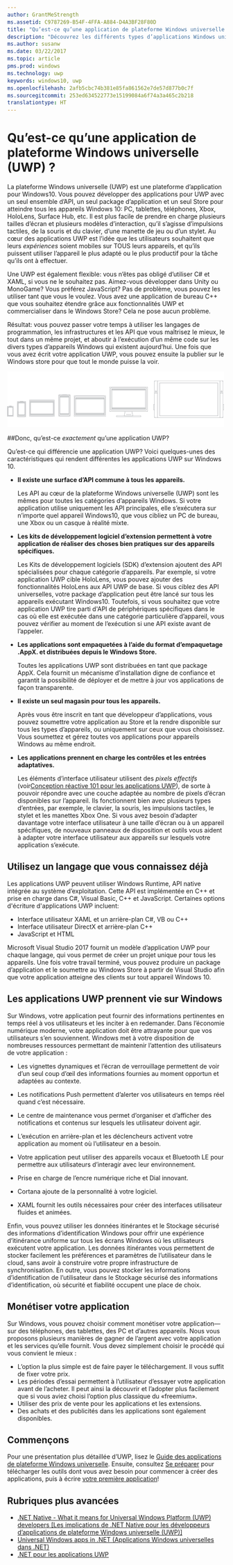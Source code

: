 ```yaml
---
author: GrantMeStrength
ms.assetid: C9787269-B54F-4FFA-A884-D4A3BF28F80D
title: "Qu’est-ce qu’une application de plateforme Windows universelle (UWP) ?"
description: "Découvrez les différents types d’applications Windows universelles: applications du Windows Store, applications du Windows Phone Store et applications Windows Runtime."
ms.author: susanw
ms.date: 03/22/2017
ms.topic: article
pms.prod: windows
ms.technology: uwp
keywords: windows10, uwp
ms.openlocfilehash: 2afb5cbc74b381e85fa861562e7de57d877b0c7f
ms.sourcegitcommit: 253ed634522773e15199084a6f74a3a465c2b218
translationtype: HT
---
```

# <a name="whats-a-universal-windows-platform-uwp-app"></a>Qu’est-ce qu’une application de plateforme Windows universelle (UWP) ?

La plateforme Windows universelle (UWP) est une plateforme d’application pour Windows10. Vous pouvez développer des applications pour UWP avec un seul ensemble d’API, un seul package d’application et un seul Store pour atteindre tous les appareils Windows 10: PC, tablettes, téléphones, Xbox, HoloLens, Surface Hub, etc. Il est plus facile de prendre en charge plusieurs tailles d’écran et plusieurs modèles d’interaction, qu’il s’agisse d’impulsions tactiles, de la souris et du clavier, d’une manette de jeu ou d’un stylet. Au cœur des applications UWP est l’idée que les utilisateurs souhaitent que leurs *expériences* soient mobiles sur TOUS leurs appareils, et qu’ils puissent utiliser l’appareil le plus adapté ou le plus productif pour la tâche qu’ils ont à effectuer.

Une UWP est également flexible: vous n’êtes pas obligé d’utiliser C# et XAML, si vous ne le souhaitez pas. Aimez-vous développer dans Unity ou MonoGame? Vous préférez JavaScript? Pas de problème, vous pouvez les utiliser tant que vous le voulez. Vous avez une application de bureau C++ que vous souhaitez étendre grâce aux fonctionnalités UWP et commercialiser dans le Windows Store? Cela ne pose aucun problème. 

Résultat: vous pouvez passer votre temps à utiliser les langages de programmation, les infrastructures et les API que vous maîtrisez le mieux, le tout dans un même projet, et aboutir à l’exécution d’un même code sur les divers types d’appareils Windows qui existent aujourd’hui. Une fois que vous avez écrit votre application UWP, vous pouvez ensuite la publier sur le Windows store pour que tout le monde puisse la voir.

![Appareils avec Windows](images/1894834-hig-device-primer-01-500.png)
 
##<a name="so-what-exactly-is-a-uwp-app"></a>Donc, qu’est-ce *exactement* qu’une application UWP?

Qu’est-ce qui différencie une application UWP? Voici quelques-unes des caractéristiques qui rendent différentes les applications UWP sur Windows 10.

-   **Il existe une surface d’API commune à tous les appareils.**

    Les API au cœur de la plateforme Windows universelle (UWP) sont les mêmes pour toutes les catégories d’appareils Windows. Si votre application utilise uniquement les API principales, elle s’exécutera sur n’importe quel appareil Windows10, que vous cibliez un PC de bureau, une Xbox ou un casque à réalité mixte.

-   **Les kits de développement logiciel d’extension permettent à votre application de réaliser des choses bien pratiques sur des appareils spécifiques.**

    Les Kits de développement logiciels (SDK) d’extension ajoutent des API spécialisées pour chaque catégorie d’appareils. Par exemple, si votre application UWP cible HoloLens, vous pouvez ajouter des fonctionnalités HoloLens aux API UWP de base.
    Si vous ciblez des API universelles, votre package d’application peut être lancé sur tous les appareils exécutant Windows10. Toutefois, si vous souhaitez que votre application UWP tire parti d'API de périphériques spécifiques dans le cas où elle est exécutée dans une catégorie particulière d’appareil, vous pouvez vérifier au moment de l’exécution si une API existe avant de l’appeler. 

-   **Les applications sont empaquetées à l’aide du format d’empaquetage .AppX. et distribuées depuis le Windows Store.**

    Toutes les applications UWP sont distribuées en tant que package AppX. Cela fournit un mécanisme d’installation digne de confiance et garantit la possibilité de déployer et de mettre à jour vos applications de façon transparente.

-   **Il existe un seul magasin pour tous les appareils.**

    Après vous être inscrit en tant que développeur d’applications, vous pouvez soumettre votre application au Store et la rendre disponible sur tous les types d’appareils, ou uniquement sur ceux que vous choisissez. Vous soumettez et gérez toutes vos applications pour appareils Windows au même endroit.

-   **Les applications prennent en charge les contrôles et les entrées adaptatives.**

    Les éléments d’interface utilisateur utilisent des *pixels effectifs* (voir[Conception réactive 101 pour les applications UWP](https://msdn.microsoft.com/library/windows/apps/Dn958435)), de sorte à pouvoir répondre avec une couche adaptée au nombre de pixels d’écran disponibles sur l’appareil. Ils fonctionnent bien avec plusieurs types d’entrées, par exemple, le clavier, la souris, les impulsions tactiles, le stylet et les manettes Xbox One. Si vous avez besoin d’adapter davantage votre interface utilisateur à une taille d’écran ou à un appareil spécifiques, de nouveaux panneaux de disposition et outils vous aident à adapter votre interface utilisateur aux appareils sur lesquels votre application s’exécute.



## <a name="use-a-language-you-already-know"></a>Utilisez un langage que vous connaissez déjà


Les applications UWP peuvent utiliser Windows Runtime, API native intégrée au système d’exploitation. Cette API est implémentée en C++ et prise en charge dans C#, Visual Basic, C++ et JavaScript. Certaines options d'écriture d'applications UWP incluent:
-   Interface utilisateur XAML et un arrière-plan C#, VB ou C++
-   Interface utilisateur DirectX et arrière-plan C++
-   JavaScript et HTML

Microsoft Visual Studio 2017 fournit un modèle d’application UWP pour chaque langage, qui vous permet de créer un projet unique pour tous les appareils. Une fois votre travail terminé, vous pouvez produire un package d’application et le soumettre au Windows Store à partir de Visual Studio afin que votre application atteigne des clients sur tout appareil Windows 10.

## <a name="uwp-apps-come-to-life-on-windows"></a>Les applications UWP prennent vie sur Windows


Sur Windows, votre application peut fournir des informations pertinentes en temps réel à vos utilisateurs et les inciter à en redemander. Dans l’économie numérique moderne, votre application doit être attrayante pour que vos utilisateurs s’en souviennent. Windows met à votre disposition de nombreuses ressources permettant de maintenir l’attention des utilisateurs de votre application :

-   Les vignettes dynamiques et l’écran de verrouillage permettent de voir d’un seul coup d’œil des informations fournies au moment opportun et adaptées au contexte.

-   Les notifications Push permettent d’alerter vos utilisateurs en temps réel quand c’est nécessaire.

-   Le centre de maintenance vous permet d’organiser et d’afficher des notifications et contenus sur lesquels les utilisateur doivent agir.

-   L’exécution en arrière-plan et les déclencheurs activent votre application au moment où l’utilisateur en a besoin.

-   Votre application peut utiliser des appareils vocaux et Bluetooth LE pour permettre aux utilisateurs d’interagir avec leur environnement.

-   Prise en charge de l’encre numérique riche et Dial innovant.

-   Cortana ajoute de la personnalité à votre logiciel.

-   XAML fournit les outils nécessaires pour créer des interfaces utilisateur fluides et animées.

Enfin, vous pouvez utiliser les données itinérantes et le Stockage sécurisé des informations d’identification Windows pour offrir une expérience d’itinérance uniforme sur tous les écrans Windows où les utilisateurs exécutent votre application. Les données itinérantes vous permettent de stocker facilement les préférences et paramètres de l’utilisateur dans le cloud, sans avoir à construire votre propre infrastructure de synchronisation. En outre, vous pouvez stocker les informations d’identification de l’utilisateur dans le Stockage sécurisé des informations d’identification, où sécurité et fiabilité occupent une place de choix.

##  <a name="monetize-your-app"></a>Monétiser votre application


Sur Windows, vous pouvez choisir comment monétiser votre application— sur des téléphones, des tablettes, des PC et d’autres appareils. Nous vous proposons plusieurs manières de gagner de l’argent avec votre application et les services qu’elle fournit. Vous devez simplement choisir le procédé qui vous convient le mieux :

-   L’option la plus simple est de faire payer le téléchargement. Il vous suffit de fixer votre prix.
-   Les périodes d’essai permettent à l’utilisateur d’essayer votre application avant de l’acheter. Il peut ainsi la découvrir et l’adopter plus facilement que si vous aviez choisi l’option plus classique du «freemium».
-   Utiliser des prix de vente pour les applications et les extensions.
-   Des achats et des publicités dans les applications sont également disponibles.

## <a name="lets-get-started"></a>Commençons


Pour une présentation plus détaillée d’UWP, lisez le [Guide des applications de plateforme Windows universelle](universal-application-platform-guide.md). Ensuite, consultez [Se préparer](get-set-up.md) pour télécharger les outils dont vous avez besoin pour commencer à créer des applications, puis à écrire [votre première application](your-first-app.md)!


## <a name="more-advanced-topics"></a>Rubriques plus avancées

* [.NET Native - What it means for Universal Windows Platform (UWP) developers [Les implications de .NET Native pour les développeurs d’applications de plateforme Windows universelle (UWP)]](https://blogs.windows.com/buildingapps/2015/08/20/net-native-what-it-means-for-universal-windows-platform-uwp-developers/#TYsD3tJuBJpK3Hc7.97)
* [Universal Windows apps in .NET (Applications Windows universelles dans .NET)](https://blogs.msdn.microsoft.com/dotnet/2015/07/30/universal-windows-apps-in-net)
* [.NET pour les applications UWP](https://msdn.microsoft.com/en-us/library/mt185501.aspx)
